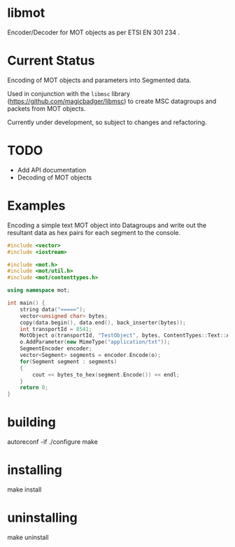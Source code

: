 libmot
======

Encoder/Decoder for MOT objects as per ETSI EN 301 234 .

# Current Status

Encoding of MOT objects and parameters into Segmented data. 

Used in conjunction with the `libmsc` library (https://github.com/magicbadger/libmsc) to create MSC datagroups and packets from MOT objects.

Currently under development, so subject to changes and refactoring.

# TODO

* Add API documentation
* Decoding of MOT objects

# Examples

Encoding a simple text MOT object into Datagroups and write out the resultant data as hex pairs for each segment to the console.

```cpp
#include <vector>
#include <iostream>

#include <mot.h>
#include <mot/util.h>
#include <mot/contenttypes.h>

using namespace mot;

int main() {
    string data("=====");
    vector<unsigned char> bytes;
    copy(data.begin(), data.end(), back_inserter(bytes));
    int transportId = 8541;
    MotObject o(transportId, "TestObject", bytes, ContentTypes::Text::ASCII);
    o.AddParameter(new MimeType("application/txt"));
    SegmentEncoder encoder;
    vector<Segment> segments = encoder.Encode(o);
    for(Segment segment : segments)
    {
        cout << bytes_to_hex(segment.Encode()) << endl;
    }
    return 0;
}
```

# building

autoreconf -if
./configure
make

# installing

make install

# uninstalling

make uninstall
